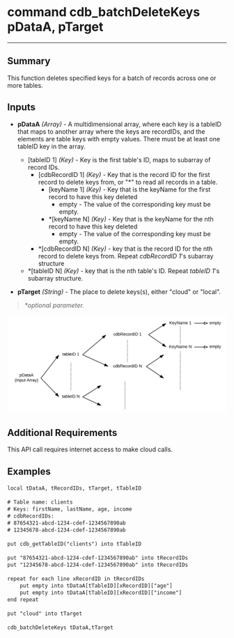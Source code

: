 # command cdb_batchDeleteKeys pDataA, pTarget
---
## Summary
This function deletes specified keys for a batch of records across one or more tables.

## Inputs
* **pDataA** *(Array)* - A multidimensional array, where each key is a tableID that maps to another array where the keys are recordIDs, and the elements are table keys with empty values. There must be at least one tableID key in the array.
    * [tableID 1] *(Key)* - Key is the first table's ID, maps to subarray of record IDs.
    	* [cdbRecordID 1] *(Key)* - Key that is the record ID for the first record to delete keys from, or "*" to read all records in a table.
	    	* [keyName 1] *(Key)* - Key that is the keyName for the first record to have this key deleted
				* empty - The value of the corresponding key must be empty.
			* \*[keyName N] *(Key)* - Key that is the keyName for the nth record to have this key deleted
				* empty - The value of the corresponding key must be empty.
    	* \*[cdbRecordID N] *(Key)* - key that is the record ID for the nth record to delete keys from. Repeat *cdbRecordID 1*'s subarray structure
    * \*[tableID N] *(Key)* - key that is the nth table's ID. Repeat *tableID 1*'s subarray structure.

* **pTarget** *(String)* - The place to delete keys(s), either "cloud" or "local".

> _*optional parameter._

![BatchDeleteKeys input diagram](images/BatchDeleteKeysInput.svg)

## Additional Requirements
This API call requires internet access to make cloud calls.

## Examples
```
local tDataA, tRecordIDs, tTarget, tTableID

# Table name: clients
# Keys: firstName, lastName, age, income
# cdbRecordIDs: 
# 87654321-abcd-1234-cdef-1234567890ab
# 12345678-abcd-1234-cdef-1234567890ab

put cdb_getTableID("clients") into tTableID

put "87654321-abcd-1234-cdef-1234567890ab" into tRecordIDs
put "12345678-abcd-1234-cdef-1234567890ab" into tRecordIDs

repeat for each line xRecordID in tRecordIDs
	put empty into tDataA[tTableID][xRecordID]["age"]
	put empty into tDataA[tTableID][xRecordID]["income"]
end repeat

put "cloud" into tTarget
     
cdb_batchDeleteKeys tDataA,tTarget
```
